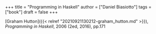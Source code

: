 +++
title = "Programming in Haskell"
author = ["Daniel Biasiotto"]
tags = ["book"]
draft = false
+++

[Graham Hutton]({{< relref "20210921130212-graham_hutton.md" >}}), _Programming in Haskell_, 2006 (2ed, 2016), pp.171
